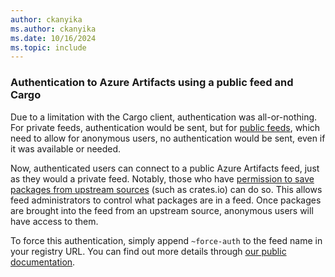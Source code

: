 ```yaml
---
author: ckanyika
ms.author: ckanyika
ms.date: 10/16/2024
ms.topic: include
---
```


### Authentication to Azure Artifacts using a public feed and Cargo

Due to a limitation with the Cargo client, authentication was all-or-nothing. For private feeds, authentication would be sent, but for [public feeds](/azure/devops/artifacts/tutorials/share-packages-publicly?view=azure-devops&tabs=nuget), which need to allow for anonymous users, no authentication would be sent, even if it was available or needed.

Now, authenticated users can connect to a public Azure Artifacts feed, just as they would a private feed. Notably, those who have [permission to save packages from upstream sources](/azure/devops/artifacts/feeds/feed-permissions?view=azure-devops#permissions-table) (such as crates.io) can do so. This allows feed administrators to control what packages are in a feed. Once packages are brought into the feed from an upstream source, anonymous users will have access to them.

To force this authentication, simply append `~force-auth` to the feed name in your registry URL. You can find out more details through [our public documentation](/azure/devops/artifacts/cargo/cargo-upstream-source?view=azure-devops&tabs=publicfeed%2CWindows%2CPowerShell#connect-to-your-feed).